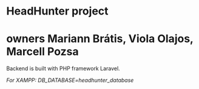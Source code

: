 # HeadHunter project
# owners Mariann Brátis, Viola Olajos, Marcell Pozsa

Backend is built with PHP framework Laravel.

<i>For XAMPP: DB_DATABASE=headhunter_database</i>